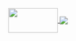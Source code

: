 <a href="https://github.com/hanbitgoun/github-readme-stats">
  <img align="center" src="https://github-readme-stats-lemon-sigma-76.vercel.app/api/top-langs/?username=hanbitgoun&layout=compact&repo=github-readme-stats" / width="100" height ="50">
</a>
<a href="https://github.com/hanbitgoun/github-readme-stats">
  <img align="center" src="https://github-readme-stats-lemon-sigma-76.vercel.app/api/?username=hanbitgoun&show_icons=true&theme=radical&hide_border=True&repo=github-readme-stats" / >
</a>




<!--
**hanbitgoun/hanbitgoun** is a ✨ _special_ ✨ repository because its `README.md` (this file) appears on your GitHub profile.

Here are some ideas to get you started:

- 🔭 I’m currently working on ...
- 🌱 I’m currently learning ...
- 👯 I’m looking to collaborate on ...
- 🤔 I’m looking for help with ...
- 💬 Ask me about ...
- 📫 How to reach me: ...
- 😄 Pronouns: ...
- ⚡ Fun fact: ...


